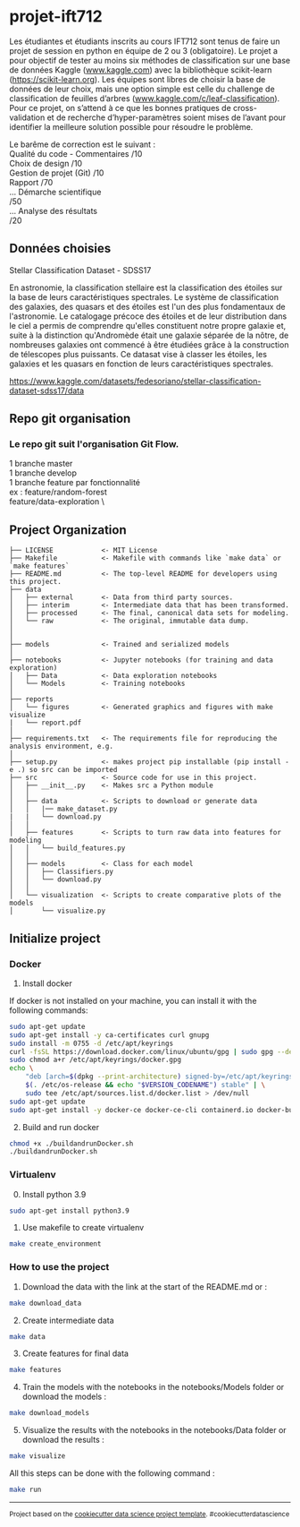 # projet-ift712

Les étudiantes et étudiants inscrits au cours IFT712 sont tenus de faire un projet de session en python en équipe de 2 ou 3 (obligatoire). Le projet a pour objectif de tester au moins six méthodes de classification sur une base de données Kaggle (www.kaggle.com) avec la bibliothèque scikit-learn (https://scikit-learn.org). Les équipes sont libres de choisir la base de données de leur choix, mais une option simple est celle du challenge de classification de feuilles d’arbres (www.kaggle.com/c/leaf-classification). Pour ce projet, on s’attend à ce que les bonnes pratiques de cross-validation et de recherche d’hyper-paramètres soient mises de l’avant pour identifier la meilleure solution possible pour résoudre le problème. 

Le barême de correction est le suivant : \
Qualité du code - Commentaires 	 /10 \
Choix de design 	 /10 \
Gestion de projet (Git) 	 /10 \
Rapport 	 /70 \
... Démarche scientifique \
	 /50 \
... Analyse des résultats \
	 /20


Données choisies
------------
Stellar Classification Dataset - SDSS17

En astronomie, la classification stellaire est la classification des étoiles sur la base de leurs caractéristiques spectrales. Le système de classification des galaxies, des quasars et des étoiles est l'un des plus fondamentaux de l'astronomie. Le catalogage précoce des étoiles et de leur distribution dans le ciel a permis de comprendre qu'elles constituent notre propre galaxie et, suite à la distinction qu'Andromède était une galaxie séparée de la nôtre, de nombreuses galaxies ont commencé à être étudiées grâce à la construction de télescopes plus puissants. Ce datasat vise à classer les étoiles, les galaxies et les quasars en fonction de leurs caractéristiques spectrales.

https://www.kaggle.com/datasets/fedesoriano/stellar-classification-dataset-sdss17/data


Repo git organisation
------------

### Le repo git suit l'organisation Git Flow. 

1 branche master \
1 branche develop \
1 branche feature par fonctionnalité \
    ex : feature/random-forest \
         feature/data-exploration  \


Project Organization
------------

    ├── LICENSE            <- MIT License
    ├── Makefile           <- Makefile with commands like `make data` or `make features`
    ├── README.md          <- The top-level README for developers using this project.
    ├── data
    │   ├── external       <- Data from third party sources.
    │   ├── interim        <- Intermediate data that has been transformed.
    │   ├── processed      <- The final, canonical data sets for modeling.
    │   └── raw            <- The original, immutable data dump.
    │
    │
    ├── models             <- Trained and serialized models
    │   
    ├── notebooks          <- Jupyter notebooks (for training and data exploration)
    │   ├── Data           <- Data exploration notebooks
    │   └── Models         <- Training notebooks
    │
    ├── reports           
    │   └── figures        <- Generated graphics and figures with make visualize
    |   └── report.pdf
    │
    ├── requirements.txt   <- The requirements file for reproducing the analysis environment, e.g.
    │
    ├── setup.py           <- makes project pip installable (pip install -e .) so src can be imported
    ├── src                <- Source code for use in this project.
    │   ├── __init__.py    <- Makes src a Python module
    │   │
    │   ├── data           <- Scripts to download or generate data
    │   │   |── make_dataset.py
    |   |   └── download.py
    │   │
    │   ├── features       <- Scripts to turn raw data into features for modeling
    │   │   └── build_features.py
    │   │
    │   ├── models         <- Class for each model                
    │   │   ├── Classifiers.py
    │   │   └── download.py
    │   │
    │   └── visualization  <- Scripts to create comparative plots of the models
    │       └── visualize.py

## Initialize project


### Docker

1. Install docker

If docker is not installed on your machine, you can install it with the following commands:
```bash
sudo apt-get update
sudo apt-get install -y ca-certificates curl gnupg
sudo install -m 0755 -d /etc/apt/keyrings
curl -fsSL https://download.docker.com/linux/ubuntu/gpg | sudo gpg --dearmor -o /etc/apt/keyrings/docker.gpg
sudo chmod a+r /etc/apt/keyrings/docker.gpg
echo \
    "deb [arch=$(dpkg --print-architecture) signed-by=/etc/apt/keyrings/docker.gpg] https://download.docker.com/linux/ubuntu \
    $(. /etc/os-release && echo "$VERSION_CODENAME") stable" | \
    sudo tee /etc/apt/sources.list.d/docker.list > /dev/null    
sudo apt-get update
sudo apt-get install -y docker-ce docker-ce-cli containerd.io docker-buildx-plugin docker-compose-plugin
```
2. Build and run docker

```bash
chmod +x ./buildandrunDocker.sh
./buildandrunDocker.sh
```

### Virtualenv

0. Install python 3.9

```bash
sudo apt-get install python3.9
```

1. Use makefile to create virtualenv

```bash
make create_environment
```

### How to use the project

1. Download the data with the link at the start of the README.md or :

```bash
make download_data
```

2. Create intermediate data

```bash
make data
```

3. Create features for final data

```bash
make features
```
4. Train the models with the notebooks in the notebooks/Models folder or download the models :

```bash
make download_models
```
5. Visualize the results with the notebooks in the notebooks/Data folder or download the results :

```bash
make visualize
```

All this steps can be done with the following command :

```bash
make run
```




--------

<p><small>Project based on the <a target="_blank" href="https://drivendata.github.io/cookiecutter-data-science/">cookiecutter data science project template</a>. #cookiecutterdatascience</small></p>
